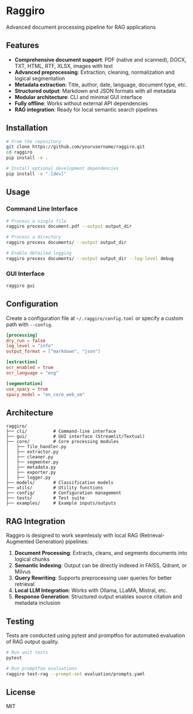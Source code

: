 # Raggiro

Advanced document processing pipeline for RAG applications

## Features

- **Comprehensive document support**: PDF (native and scanned), DOCX, TXT, HTML, RTF, XLSX, images with text
- **Advanced preprocessing**: Extraction, cleaning, normalization and logical segmentation
- **Metadata extraction**: Title, author, date, language, document type, etc.
- **Structured output**: Markdown and JSON formats with all metadata
- **Modular architecture**: CLI and minimal GUI interface
- **Fully offline**: Works without external API dependencies
- **RAG integration**: Ready for local semantic search pipelines

## Installation

```bash
# From the repository
git clone https://github.com/yourusername/raggiro.git
cd raggiro
pip install -e .

# Install optional development dependencies
pip install -e ".[dev]"
```

## Usage

### Command Line Interface

```bash
# Process a single file
raggiro process document.pdf --output output_dir

# Process a directory
raggiro process documents/ --output output_dir

# Enable detailed logging
raggiro process documents/ --output output_dir --log-level debug
```

### GUI Interface

```bash
raggiro gui
```

## Configuration

Create a configuration file at `~/.raggiro/config.toml` or specify a custom path with `--config`.

```toml
[processing]
dry_run = false
log_level = "info"
output_format = ["markdown", "json"]

[extraction]
ocr_enabled = true
ocr_language = "eng"

[segmentation]
use_spacy = true
spacy_model = "en_core_web_sm"
```

## Architecture

```
raggiro/
├── cli/          # Command-line interface
├── gui/          # GUI interface (Streamlit/Textual)
├── core/         # Core processing modules
│   ├── file_handler.py
│   ├── extractor.py
│   ├── cleaner.py
│   ├── segmenter.py
│   ├── metadata.py
│   ├── exporter.py
│   ├── logger.py
├── models/       # Classification models
├── utils/        # Utility functions
├── config/       # Configuration management
├── tests/        # Test suite
├── examples/     # Example inputs/outputs
```

## RAG Integration

Raggiro is designed to work seamlessly with local RAG (Retrieval-Augmented Generation) pipelines:

1. **Document Processing**: Extracts, cleans, and segments documents into logical chunks
2. **Semantic Indexing**: Output can be directly indexed in FAISS, Qdrant, or Milvus
3. **Query Rewriting**: Supports preprocessing user queries for better retrieval
4. **Local LLM Integration**: Works with Ollama, LLaMA, Mistral, etc.
5. **Response Generation**: Structured output enables source citation and metadata inclusion

## Testing

Tests are conducted using pytest and promptfoo for automated evaluation of RAG output quality.

```bash
# Run unit tests
pytest

# Run promptfoo evaluations
raggiro test-rag --prompt-set evaluation/prompts.yaml
```

## License

MIT
